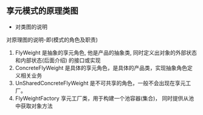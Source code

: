 ## 享元模式的原理类图

*   对类图的说明

对原理图的说明-即(模式的角色及职责)

1.  FlyWeight 是抽象的享元角色, 他是产品的抽象类, 同时定义出对象的外部状态和内部状态(后面介绍) 的接口或实现
2.  ConcreteFlyWeight 是具体的享元角色，是具体的产品类，实现抽象角色定义相关业务
3.  UnSharedConcreteFlyWeight 是不可共享的角色，一般不会出现在享元工厂。
4.  FlyWeightFactory 享元工厂类，用于构建一个池容器(集合)， 同时提供从池中获取对象方法